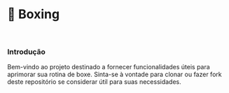 # 🥊 Boxing

<br />

### Introdução
Bem-vindo ao projeto destinado a fornecer funcionalidades úteis para aprimorar sua rotina de boxe. Sinta-se à vontade para clonar ou fazer fork deste repositório se considerar útil para suas necessidades.
